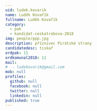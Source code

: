 ```yaml
---
uid: ludek.kovarik
name: Luděk Kovařík
fullname: Luděk Kovařík
category:
  - pak
  - kandidat-ceskatrebova-2018
img: people/ppp.jpg
description: příznivec Pirátské strany
candidatedesc: tiskař
ordpak: 11
ordkomunal2018: 11
mail:
#  - ludekovarik@gmail.com
mob: null
profiles:
  github: null
  facebook: null
  twitter: null
  linkedin: null
published: true
---
```

